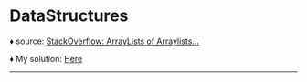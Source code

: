 # DataStructures



:diamonds: source: [StackOverflow: ArrayLists of Arraylists...](https://stackoverflow.com/questions/9068940/how-does-one-access-an-arraylist-of-arraylists-generics)

:diamonds: My solution: [Here]()

---
